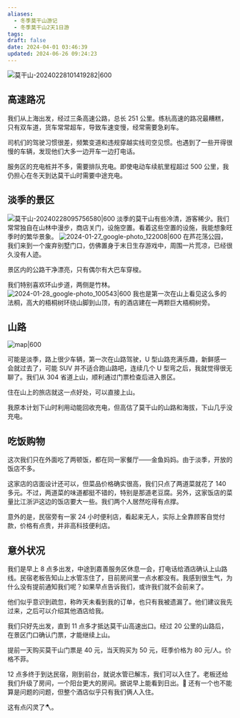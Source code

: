 ```yaml
---
aliases:
  - 冬季莫干山游记
  - 冬季莫干山2天1日游
tags: 
draft: false
date: 2024-04-01 03:46:39
updated: 2024-06-26 09:24:23
---
```


![莫干山-20240228101419282|600](https://pic.237484.xyz/2024/04/202404011602989.webp)

## 高速路况

我们从上海出发，经过三条高速公路，总长 251 公里。练杭高速的路况最糟糕，只有双车道，货车常常超车，导致车速变慢，经常需要急刹车。

司机们的驾驶习惯很差，频繁变道和违规穿越实线司空见惯。也遇到了一些开得很慢的车辆，发现他们大多一边开车一边打电话。

服务区的充电桩并不多，需要排队充电。即使电动车续航里程超过 500 公里，我仍担心在冬天到达莫干山时需要中途充电。

## 淡季的景区

![莫干山-20240228095756580|600](https://pic.237484.xyz/2024/04/202404011602983.webp)
淡季的莫干山有些冷清，游客稀少。我们常常独自在山林中漫步，商店关门，设施空置。看着这些空置的设施，我能想象旺季时的繁华景象。
![2024-01-27_google-photo_122008|600](https://pic.237484.xyz/2024/04/202404011602980.jpg)
在芦花荡公园，我们来到一个废弃别墅门口，仿佛置身于末日生存游戏中，周围一片荒凉，已经很久没有人迹。

景区内的公路干净漂亮，只有偶尔有大巴车穿梭。

我们特别喜欢环山步道，两侧是竹林。
![2024-01-28_google-photo_100543|600](https://pic.237484.xyz/2024/04/202404011602987.jpg)
我也是第一次在山上看见这么多的法桐，高大的梧桐树环绕山脚到山顶，有的酒店建在一两颗巨大梧桐树旁。

## 山路

![map|600](https://pic.237484.xyz/2024/04/202404011611237.png)

可能是淡季，路上很少车辆，第一次在山路驾驶，U 型山路充满乐趣，新鲜感一会就过去了，可能 SUV 并不适合跑山路吧，连续几个 U 型弯之后，我就觉得很无聊了。我们从 304 省道上山，顺利通过门票检查后进入景区。

住在山上的旅店就这一点好处，可以直接上山。

我原本计划下山时利用动能回收充电，但高估了莫干山的山路和海拔，下山几乎没充电。

## 吃饭购物

这次我们只在外面吃了两顿饭，都在同一家餐厅——金鱼妈妈。由于淡季，开放的饭店不多。

这家店的店面设计还可以，但菜品价格确实很高，我们只点了两道菜就花了 140 多元。不过，两道菜的味道都挺不错的，特别是那道老豆腐。另外，这家饭店的菜量比江浙沪这边的饭店要大一些。我们两个人居然吃得有点撑。

意外的是，民宿旁有一家 24 小时便利店，看起来无人，实际上全靠顾客自觉付款，价格有点贵，并非高科技便利店。

## 意外状况

我们是早上 8 点多出发，中途到嘉善服务区休息一会，打电话给酒店确认上山路线。民宿老板告知山上水管冻住了，目前房间里一点水都没有。我感到很生气，为什么没有提前通知我们呢？如果早点告诉我们，或许我们就不会前来了。

他们似乎意识到疏忽，称昨天未看到我的订单，也只有我被遗漏了。他们建议我先过来，之后可以介绍其他酒店给我。

我们只好先出发，直到 11 点多才抵达莫干山高速出口。经过 20 公里的山路后，在景区门口确认门票，才能继续上山。

提前一天购买莫干山门票是 40 元，当天购买为 50 元，旺季价格为 80 元/人。价格不菲。

12 点多终于到达民宿，刚到前台，就说水管已解冻，我们可以入住了。老板还给我们升级了房间，一个阳台更大的房间。据说早上能看到日出。🤔 还有一个也不能算是问题的问题，但整个酒店似乎只有我们俩人入住。

这有点闪灵了🪓。